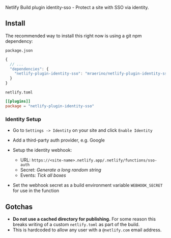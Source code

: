 Netlify Build plugin identity-sso - Protect a site with SSO via identity.

## Install

The recommended way to install this right now is using a git npm dependency:

`package.json`

```js
{
  // ...
  "dependencies": {
    "netlify-plugin-identity-sso": "mraerino/netlify-plugin-identity-sso#semver:^0.1"
  }
}
```

`netlify.toml`

```toml
[[plugins]]
package = "netlify-plugin-identity-sso"
```

### Identity Setup

- Go to `Settings -> Identity` on your site and click `Enable Identity`
- Add a third-party auth provider, e.g. Google
- Setup the identity webhook:

  - URL: `https://<site-name>.netlify.app/.netlify/functions/sso-auth`
  - Secret: _Generate a long random string_
  - Events: _Tick all boxes_

- Set the webhook secret as a build environment variable `WEBHOOK_SECRET` for
  use in the function

## Gotchas

- **Do not use a cached directory for publishing.** For some reason this breaks
  writing of a custom `netlify.toml` as part of the build.
- This is hardcoded to allow any user with a `@netlify.com` email address.
